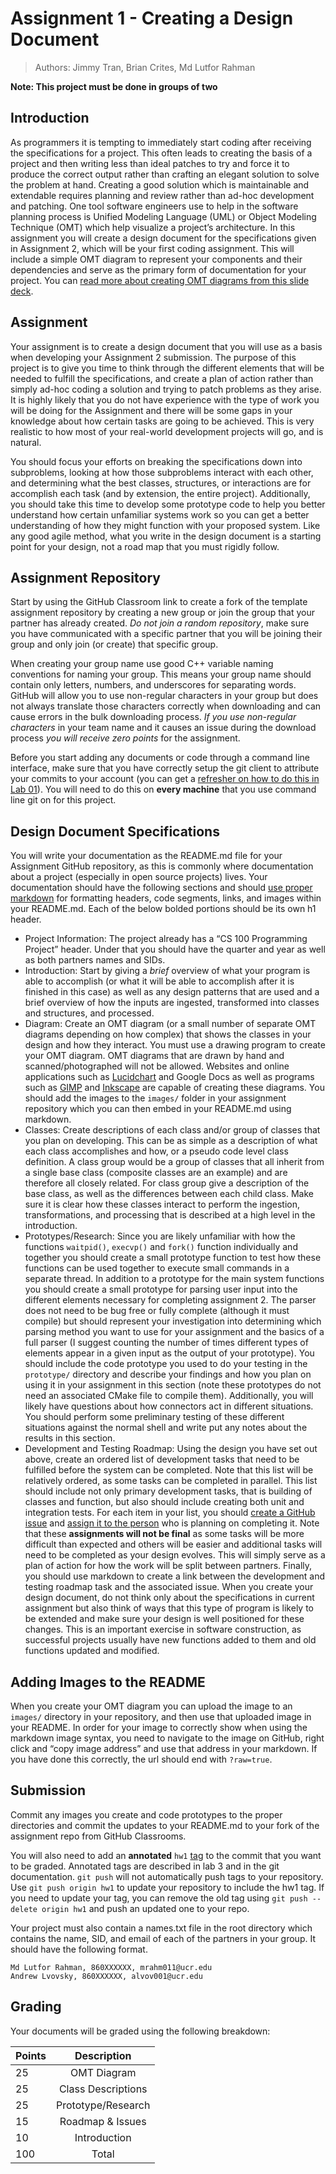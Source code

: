 # Assignment 1 - Creating a Design Document

> Authors: Jimmy Tran, Brian Crites, Md Lutfor Rahman

**Note: This project must be done in groups of two**

## Introduction

As programmers it is tempting to immediately start coding after receiving the specifications for a project. This often leads to creating the basis of a project and then writing less than ideal patches to try and force it to produce the correct output rather than crafting an elegant solution to solve the problem at hand. Creating a good solution which is maintainable and extendable requires planning and review rather than ad-hoc development and patching. One tool software engineers use to help in the software planning process is Unified Modeling Language (UML) or Object Modeling Technique (OMT) which help visualize a project’s architecture. In this assignment you will create a design document for the specifications given in Assignment 2, which will be your first coding assignment. This will include a simple OMT diagram to represent your components and their dependencies and serve as the primary form of documentation for your project. You can [read more about creating OMT diagrams from this slide deck](https://docs.google.com/presentation/d/1-jPPkXIjYzA5_o6PJSY8XS5KgU94VkU9Cyup4uZ0u6c/edit?usp=sharing).

## Assignment

Your assignment is to create a design document that you will use as a basis when developing your Assignment 2 submission. The purpose of this project is to give you time to think through the different elements that will be needed to fulfill the specifications, and create a plan of action rather than simply ad-hoc coding a solution and trying to patch problems as they arise. It is highly likely that you do not have experience with the type of work you will be doing for the Assignment and there will be some gaps in your knowledge about how certain tasks are going to be achieved. This is very realistic to how most of your real-world development projects will go, and is natural. 
 
You should focus your efforts on breaking the specifications down into subproblems, looking at how those subproblems interact with each other, and determining what the best classes, structures, or interactions are for accomplish each task (and by extension, the entire project). Additionally, you should take this time to develop some prototype code to help you better understand how certain unfamiliar systems work so you can get a better understanding of how they might function with your proposed system. Like any good agile method, what you write in the design document is a starting point for your design, not a road map that you must rigidly follow.

## Assignment Repository

Start by using the GitHub Classroom link to create a fork of the template assignment repository by creating a new group or join the group that your partner has already created. _Do not join a random repository_, make sure you have communicated with a specific partner that you will be joining their group and only join (or create) that specific group. 

When creating your group name use good C++ variable naming conventions for naming your group. This means your group name should contain only letters, numbers, and underscores for separating words. GitHub will allow you to use non-regular characters in your group but does not always translate those characters correctly when downloading and can cause errors in the bulk downloading process. _If you use non-regular characters_ in your team name and it causes an issue during the download process _you will receive zero points_ for the assignment.

Before you start adding any documents or code through a command line interface, make sure that you have correctly setup the git client to attribute your commits to your account (you can get a [refresher on how to do this in Lab 01](https://github.com/cs100/template-lab-01-intro-to-sct#git-config)). You will need to do this on **every machine** that you use command line git on for this project.

## Design Document Specifications

You will write your documentation as the README.md file for your Assignment GitHub repository, as this is commonly where documentation about a project (especially in open source projects) lives. Your documentation should have the following sections and should [use proper markdown](https://guides.github.com/features/mastering-markdown/) for formatting headers, code segments, links, and images within your README.md. Each of the below bolded portions should be its own h1 header.

* Project Information: The project already has a “CS 100 Programming Project” header. Under that you should have the quarter and year as well as both partners names and SIDs.
* Introduction: Start by giving a *brief* overview of what your program is able to accomplish (or what it will be able to accomplish after it is finished in this case) as well as any design patterns that are used and a brief overview of how the inputs are ingested, transformed into classes and structures, and processed.
* Diagram: Create an OMT diagram (or a small number of separate OMT diagrams depending on how complex) that shows the classes in your design and how they interact. You must use a drawing program to create your OMT diagram. OMT diagrams that are drawn by hand and scanned/photographed will not be allowed. Websites and online applications such as [Lucidchart](https://www.lucidchart.com/) and Google Docs as well as programs such as [GIMP](https://www.gimp.org/) and [Inkscape](https://inkscape.org/) are capable of creating these diagrams. You should add the images to the `images/` folder in your assignment repository which you can then embed in your README.md using markdown.
* Classes: Create descriptions of each class and/or group of classes that you plan on developing. This can be as simple as a description of what each class accomplishes and how, or a pseudo code level class definition. A class group would be a group of classes that all inherit from a single base class (composite classes are an example) and are therefore all closely related. For class group give a description of the base class, as well as the differences between each child class. Make sure it is clear how these classes interact to perform the ingestion, transformations, and processing that is described at a high level in the introduction.
* Prototypes/Research: Since you are likely unfamiliar with how the functions `waitpid()`, `execvp()` and `fork()` function individually and together you should create a small prototype function to test how these functions can be used together to execute small commands in a separate thread. In addition to a prototype for the main system functions you should create a small prototype for parsing user input into the different elements necessary for completing assignment 2. The parser does not need to be bug free or fully complete (although it must compile) but should represent your investigation into determining which parsing method you want to use for your assignment and the basics of a full parser (I suggest counting the number of times different types of elements appear in a given input as the output of your prototype). You should include the code prototype you used to do your testing in the `prototype/` directory and describe your findings and how you plan on using it in your assignment in this section (note these prototypes do not need an associated CMake file to compile them). Additionally, you will likely have questions about how connectors act in different situations. You should perform some preliminary testing of these different situations against the normal shell and write put any notes about the results in this section.
* Development and Testing Roadmap: Using the design you have set out above, create an ordered list of development tasks that need to be fulfilled before the system can be completed. Note that this list will be relatively ordered, as some tasks can be completed in parallel. This list should include not only primary development tasks, that is building of classes and function, but also should include creating both unit and integration tests. For each item in your list, you should [create a GitHub issue](https://help.github.com/articles/creating-an-issue/) and [assign it to the person](https://help.github.com/articles/assigning-issues-and-pull-requests-to-other-github-users/) who is planning on completing it. Note that these **assignments will not be final** as some tasks will be more difficult than expected and others will be easier and additional tasks will need to be completed as your design evolves. This will simply serve as a plan of action for how the work will be split between partners. Finally, you should use markdown to create a link between the development and testing roadmap task and the associated issue.
When you create your design document, do not think only about the specifications in current assignment but also think of ways that this type of program is likely to be extended and make sure your design is well positioned for these changes. This is an important exercise in software construction, as successful projects usually have new functions added to them and old functions updated and modified.

## Adding Images to the README

When you create your OMT diagram you can upload the image to an `images/` directory in your repository, and then use that uploaded image in your README. In order for your image to correctly show when using the markdown image syntax, you need to navigate to the image on GitHub, right click and “copy image address” and use that address in your markdown. If you have done this correctly, the url should end with `?raw=true`.

## Submission

Commit any images you create and code prototypes to the proper directories and commit the updates to your README.md to your fork of the assignment repo from GitHub Classrooms.

You will also need to add an **annotated** `hw1` [tag](https://git-scm.com/book/en/v2/Git-Basics-Tagging) to the commit that you want to be graded. Annotated tags are described in lab 3 and in the git documentation. `git push` will not automatically push tags to your repository. Use `git push origin hw1` to update your repository to include the hw1 tag. If you need to update your tag, you can remove the old tag using `git push --delete origin hw1` and push an updated one to your repo.

Your project must also contain a names.txt file in the root directory which contains the name, SID, and email of each of the partners in your group. It should have the following format.

```
Md Lutfor Rahman, 860XXXXXX, mrahm011@ucr.edu
Andrew Lvovsky, 860XXXXXX, alvov001@ucr.edu
```

## Grading

Your documents will be graded using the following breakdown:

| Points        | Description           |
| -------------|:--------------------:|
| 25  | OMT Diagram |
| 25  | Class Descriptions |
| 25  | Prototype/Research |
| 15  | Roadmap & Issues |
| 10  | Introduction |
| 100  | Total |
